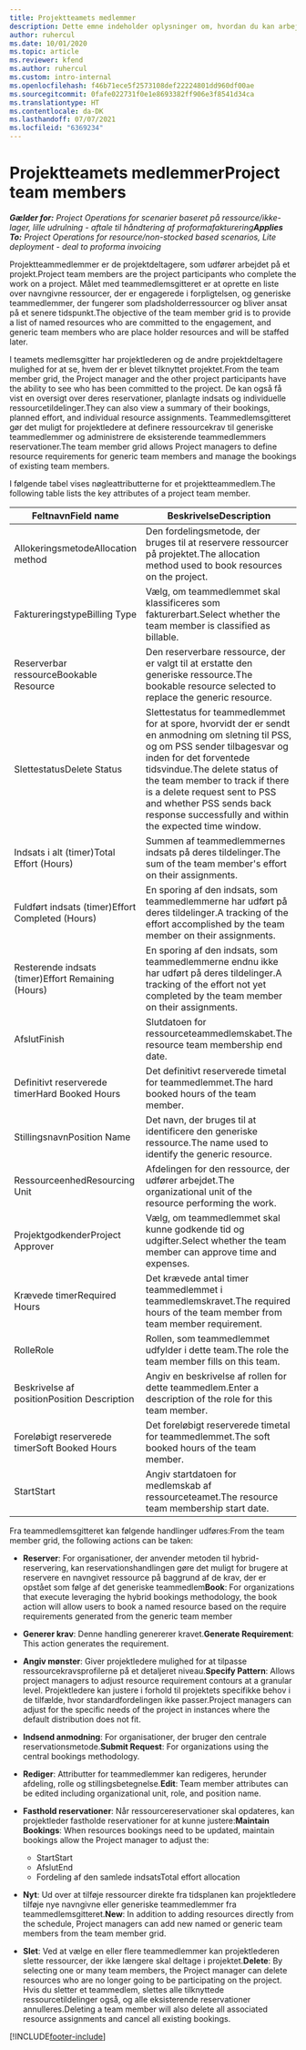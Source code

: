 ```yaml
---
title: Projektteamets medlemmer
description: Dette emne indeholder oplysninger om, hvordan du kan arbejde med oplysninger om teammedlemmer, attributter og planlægning.
author: ruhercul
ms.date: 10/01/2020
ms.topic: article
ms.reviewer: kfend
ms.author: ruhercul
ms.custom: intro-internal
ms.openlocfilehash: f46b71ece5f2573108def22224801dd960df00ae
ms.sourcegitcommit: 0fafe022731f0e1e8693382ff906e3f8541d34ca
ms.translationtype: HT
ms.contentlocale: da-DK
ms.lasthandoff: 07/07/2021
ms.locfileid: "6369234"
---
```

# <a name="project-team-members"></a><span data-ttu-id="28571-103">Projektteamets medlemmer</span><span class="sxs-lookup"><span data-stu-id="28571-103">Project team members</span></span>

<span data-ttu-id="28571-104">_**Gælder for:** Project Operations for scenarier baseret på ressource/ikke-lager, lille udrulning - aftale til håndtering af proformafakturering_</span><span class="sxs-lookup"><span data-stu-id="28571-104">_**Applies To:** Project Operations for resource/non-stocked based scenarios, Lite deployment - deal to proforma invoicing_</span></span>

<span data-ttu-id="28571-105">Projektteammedlemmer er de projektdeltagere, som udfører arbejdet på et projekt.</span><span class="sxs-lookup"><span data-stu-id="28571-105">Project team members are the project participants who complete the work on a project.</span></span> <span data-ttu-id="28571-106">Målet med teammedlemsgitteret er at oprette en liste over navngivne ressourcer, der er engagerede i forpligtelsen, og generiske teammedlemmer, der fungerer som pladsholderressourcer og bliver ansat på et senere tidspunkt.</span><span class="sxs-lookup"><span data-stu-id="28571-106">The objective of the team member grid is to provide a list of named resources who are committed to the engagement, and generic team members who are place holder resources and will be staffed later.</span></span>

<span data-ttu-id="28571-107">I teamets medlemsgitter har projektlederen og de andre projektdeltagere mulighed for at se, hvem der er blevet tilknyttet projektet.</span><span class="sxs-lookup"><span data-stu-id="28571-107">From the team member grid, the Project manager and the other project participants have the ability to see who has been committed to the project.</span></span> <span data-ttu-id="28571-108">De kan også få vist en oversigt over deres reservationer, planlagte indsats og individuelle ressourcetildelinger.</span><span class="sxs-lookup"><span data-stu-id="28571-108">They can also view a summary of their bookings, planned effort, and individual resource assignments.</span></span> <span data-ttu-id="28571-109">Teammedlemsgitteret gør det muligt for projektledere at definere ressourcekrav til generiske teammedlemmer og administrere de eksisterende teammedlemmers reservationer.</span><span class="sxs-lookup"><span data-stu-id="28571-109">The team member grid allows Project managers to define resource requirements for generic team members and manage the bookings of existing team members.</span></span>

<span data-ttu-id="28571-110">I følgende tabel vises nøgleattributterne for et projektteammedlem.</span><span class="sxs-lookup"><span data-stu-id="28571-110">The following table lists the key attributes of a project team member.</span></span>

| <span data-ttu-id="28571-111">Feltnavn</span><span class="sxs-lookup"><span data-stu-id="28571-111">Field name</span></span>          | <span data-ttu-id="28571-112">Beskrivelse</span><span class="sxs-lookup"><span data-stu-id="28571-112">Description</span></span>                                                                                                                                                                  |
|--------------------------|-----------------------------------------------------------------------------------------------------------------------------------------------------------------------------------|
| <span data-ttu-id="28571-113">Allokeringsmetode</span><span class="sxs-lookup"><span data-stu-id="28571-113">Allocation method</span></span>        | <span data-ttu-id="28571-114">Den fordelingsmetode, der bruges til at reservere ressourcer på projektet.</span><span class="sxs-lookup"><span data-stu-id="28571-114">The allocation method used to book resources on the project.</span></span>                                                                         |
| <span data-ttu-id="28571-115">Faktureringstype</span><span class="sxs-lookup"><span data-stu-id="28571-115">Billing Type</span></span>             | <span data-ttu-id="28571-116">Vælg, om teammedlemmet skal klassificeres som fakturerbart.</span><span class="sxs-lookup"><span data-stu-id="28571-116">Select whether the team member is classified as billable.</span></span>                                                                                                                                       |
| <span data-ttu-id="28571-117">Reserverbar ressource</span><span class="sxs-lookup"><span data-stu-id="28571-117">Bookable Resource</span></span>        | <span data-ttu-id="28571-118">Den reserverbare ressource, der er valgt til at erstatte den generiske ressource.</span><span class="sxs-lookup"><span data-stu-id="28571-118">The bookable resource selected to replace the generic resource.</span></span>                                                                                                                   |
| <span data-ttu-id="28571-119">Slettestatus</span><span class="sxs-lookup"><span data-stu-id="28571-119">Delete Status</span></span>            | <span data-ttu-id="28571-120">Slettestatus for teammedlemmet for at spore, hvorvidt der er sendt en anmodning om sletning til PSS, og om PSS sender tilbagesvar og inden for det forventede tidsvindue.</span><span class="sxs-lookup"><span data-stu-id="28571-120">The delete status of the team member to track if there is a delete request sent to PSS and whether PSS sends back response successfully and within the expected time window.</span></span> |
| <span data-ttu-id="28571-121">Indsats i alt (timer)</span><span class="sxs-lookup"><span data-stu-id="28571-121">Total Effort (Hours)</span></span>     | <span data-ttu-id="28571-122">Summen af teammedlemmernes indsats på deres tildelinger.</span><span class="sxs-lookup"><span data-stu-id="28571-122">The sum of the team member's effort on their assignments.</span></span>                                                                                                                         |
| <span data-ttu-id="28571-123">Fuldført indsats (timer)</span><span class="sxs-lookup"><span data-stu-id="28571-123">Effort Completed (Hours)</span></span> | <span data-ttu-id="28571-124">En sporing af den indsats, som teammedlemmerne har udført på deres tildelinger.</span><span class="sxs-lookup"><span data-stu-id="28571-124">A tracking of the effort accomplished by the team member on their assignments.</span></span>                                                                                           |
| <span data-ttu-id="28571-125">Resterende indsats (timer)</span><span class="sxs-lookup"><span data-stu-id="28571-125">Effort Remaining (Hours)</span></span> | <span data-ttu-id="28571-126">En sporing af den indsats, som teammedlemmerne endnu ikke har udført på deres tildelinger.</span><span class="sxs-lookup"><span data-stu-id="28571-126">A tracking of the effort not yet completed by the team member on their assignments.</span></span>                                                                                    |
| <span data-ttu-id="28571-127">Afslut</span><span class="sxs-lookup"><span data-stu-id="28571-127">Finish</span></span>                   | <span data-ttu-id="28571-128">Slutdatoen for ressourceteammedlemskabet.</span><span class="sxs-lookup"><span data-stu-id="28571-128">The resource team membership end date.</span></span>                                                                                                                                            |
| <span data-ttu-id="28571-129">Definitivt reserverede timer</span><span class="sxs-lookup"><span data-stu-id="28571-129">Hard Booked Hours</span></span>        | <span data-ttu-id="28571-130">Det definitivt reserverede timetal for teammedlemmet.</span><span class="sxs-lookup"><span data-stu-id="28571-130">The hard booked hours of the team member.</span></span>                                                                                                                                                                |
| <span data-ttu-id="28571-131">Stillingsnavn</span><span class="sxs-lookup"><span data-stu-id="28571-131">Position Name</span></span>            | <span data-ttu-id="28571-132">Det navn, der bruges til at identificere den generiske ressource.</span><span class="sxs-lookup"><span data-stu-id="28571-132">The name used to identify the generic resource.</span></span>                                                                                                                                   |
| <span data-ttu-id="28571-133">Ressourceenhed</span><span class="sxs-lookup"><span data-stu-id="28571-133">Resourcing Unit</span></span>          | <span data-ttu-id="28571-134">Afdelingen for den ressource, der udfører arbejdet.</span><span class="sxs-lookup"><span data-stu-id="28571-134">The organizational unit of the resource performing the work.</span></span>                                                                                                                      |
| <span data-ttu-id="28571-135">Projektgodkender</span><span class="sxs-lookup"><span data-stu-id="28571-135">Project Approver</span></span>         | <span data-ttu-id="28571-136">Vælg, om teammedlemmet skal kunne godkende tid og udgifter.</span><span class="sxs-lookup"><span data-stu-id="28571-136">Select whether the team member can approve time and expenses.</span></span>                                                                                                                     |
| <span data-ttu-id="28571-137">Krævede timer</span><span class="sxs-lookup"><span data-stu-id="28571-137">Required Hours</span></span>           | <span data-ttu-id="28571-138">Det krævede antal timer teammedlemmet i teammedlemskravet.</span><span class="sxs-lookup"><span data-stu-id="28571-138">The required hours of the team member from team member requirement.</span></span>                                                                                                                       |
| <span data-ttu-id="28571-139">Rolle</span><span class="sxs-lookup"><span data-stu-id="28571-139">Role</span></span>                     | <span data-ttu-id="28571-140">Rollen, som teammedlemmet udfylder i dette team.</span><span class="sxs-lookup"><span data-stu-id="28571-140">The role the team member fills on this team.</span></span>                                                                                                                                |
| <span data-ttu-id="28571-141">Beskrivelse af position</span><span class="sxs-lookup"><span data-stu-id="28571-141">Position Description</span></span>     | <span data-ttu-id="28571-142">Angiv en beskrivelse af rollen for dette teammedlem.</span><span class="sxs-lookup"><span data-stu-id="28571-142">Enter a description of the role for this team member.</span></span>                                                                                                                             |
| <span data-ttu-id="28571-143">Foreløbigt reserverede timer</span><span class="sxs-lookup"><span data-stu-id="28571-143">Soft Booked Hours</span></span>        | <span data-ttu-id="28571-144">Det foreløbigt reserverede timetal for teammedlemmet.</span><span class="sxs-lookup"><span data-stu-id="28571-144">The soft booked hours of the team member.</span></span>                                                                                                                                                                 |
| <span data-ttu-id="28571-145">Start</span><span class="sxs-lookup"><span data-stu-id="28571-145">Start</span></span>                    | <span data-ttu-id="28571-146">Angiv startdatoen for medlemskab af ressourceteamet.</span><span class="sxs-lookup"><span data-stu-id="28571-146">The resource team membership start date.</span></span>                                                                                                                                          |

<span data-ttu-id="28571-147">Fra teammedlemsgitteret kan følgende handlinger udføres:</span><span class="sxs-lookup"><span data-stu-id="28571-147">From the team member grid, the following actions can be taken:</span></span>

- <span data-ttu-id="28571-148">**Reserver**: For organisationer, der anvender metoden til hybrid-reservering, kan reservationshandlingen gøre det muligt for brugere at reservere en navngivet ressource på baggrund af de krav, der er opstået som følge af det generiske teammedlem</span><span class="sxs-lookup"><span data-stu-id="28571-148">**Book**: For organizations that execute leveraging the hybrid bookings methodology, the book action will allow users to book a named resource based on the require requirements generated from the generic team member</span></span>
- <span data-ttu-id="28571-149">**Generer krav**: Denne handling genererer kravet.</span><span class="sxs-lookup"><span data-stu-id="28571-149">**Generate Requirement**: This action generates the requirement.</span></span>
- <span data-ttu-id="28571-150">**Angiv mønster**: Giver projektledere mulighed for at tilpasse ressourcekravsprofilerne på et detaljeret niveau.</span><span class="sxs-lookup"><span data-stu-id="28571-150">**Specify Pattern**: Allows project managers to adjust resource requirement contours at a granular level.</span></span> <span data-ttu-id="28571-151">Projektledere kan justere i forhold til projektets specifikke behov i de tilfælde, hvor standardfordelingen ikke passer.</span><span class="sxs-lookup"><span data-stu-id="28571-151">Project managers can adjust for the specific needs of the project in instances where the default distribution does not fit.</span></span>
- <span data-ttu-id="28571-152">**Indsend anmodning**: For organisationer, der bruger den centrale reservationsmetode.</span><span class="sxs-lookup"><span data-stu-id="28571-152">**Submit Request**: For organizations using the central bookings methodology.</span></span>
- <span data-ttu-id="28571-153">**Rediger**: Attributter for teammedlemmer kan redigeres, herunder afdeling, rolle og stillingsbetegnelse.</span><span class="sxs-lookup"><span data-stu-id="28571-153">**Edit**: Team member attributes can be edited including organizational unit, role, and position name.</span></span>
- <span data-ttu-id="28571-154">**Fasthold reservationer**: Når ressourcereservationer skal opdateres, kan projektleder fastholde reservationer for at kunne justere:</span><span class="sxs-lookup"><span data-stu-id="28571-154">**Maintain Bookings**: When resources bookings need to be updated, maintain bookings allow the Project manager to adjust the:</span></span>

    - <span data-ttu-id="28571-155">Start</span><span class="sxs-lookup"><span data-stu-id="28571-155">Start</span></span>
    - <span data-ttu-id="28571-156">Afslut</span><span class="sxs-lookup"><span data-stu-id="28571-156">End</span></span>
    - <span data-ttu-id="28571-157">Fordeling af den samlede indsats</span><span class="sxs-lookup"><span data-stu-id="28571-157">Total effort allocation</span></span>

- <span data-ttu-id="28571-158">**Nyt**: Ud over at tilføje ressourcer direkte fra tidsplanen kan projektledere tilføje nye navngivne eller generiske teammedlemmer fra teammedlemsgitteret.</span><span class="sxs-lookup"><span data-stu-id="28571-158">**New**: In addition to adding resources directly from the schedule, Project managers can add new named or generic team members from the team member grid.</span></span>
- <span data-ttu-id="28571-159">**Slet**: Ved at vælge en eller flere teammedlemmer kan projektlederen slette ressourcer, der ikke længere skal deltage i projektet.</span><span class="sxs-lookup"><span data-stu-id="28571-159">**Delete**: By selecting one or many team members, the Project manager can delete resources who are no longer going to be participating on the project.</span></span> <span data-ttu-id="28571-160">Hvis du sletter et teammedlem, slettes alle tilknyttede ressourcetildelinger også, og alle eksisterende reservationer annulleres.</span><span class="sxs-lookup"><span data-stu-id="28571-160">Deleting a team member will also delete all associated resource assignments and  cancel all existing bookings.</span></span>


[!INCLUDE[footer-include](../includes/footer-banner.md)]